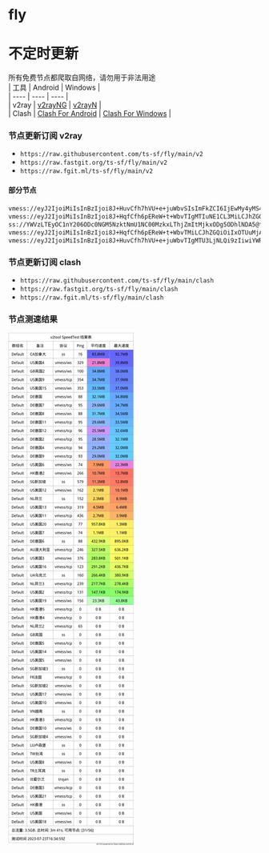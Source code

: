# fly
# 不定时更新
所有免费节点都爬取自网络，请勿用于非法用途  
|  工具  | Android  | Windows  |  
|  ----  | ----   | ----  |  
| v2ray  | [v2rayNG](https://github.com/2dust/v2rayNG/releases) | [v2rayN](https://github.com/2dust/v2rayN/releases) |  
| Clash  | [Clash For Android](https://github.com/Kr328/ClashForAndroid/releases) | [Clash For Windows](https://github.com/Fndroid/clash_for_windows_pkg/releases) | 
  
### 节点更新订阅  v2ray
- `https://raw.githubusercontent.com/ts-sf/fly/main/v2`  
- `https://raw.fastgit.org/ts-sf/fly/main/v2`  
- `https://raw.fgit.ml/ts-sf/fly/main/v2`  
#### 部分节点  
``` 
vmess://eyJ2IjoiMiIsInBzIjoi8J+HuvCfh7hVU+e+juWbvSIsImFkZCI6IjEwMy4yMS4yNDQuNCIsInBvcnQiOiI4ODgwIiwiaWQiOiIwMDYwMjNmNi02ZDE3LTRlYzYtYWYyNC1iY2M1ZjdjNDRlMzUiLCJhaWQiOiIwIiwic2N5IjoiYXV0byIsIm5ldCI6IndzIiwidHlwZSI6IiIsImhvc3QiOiJlY2MudnRjc3MudG9wIiwicGF0aCI6Ii9xd2VyIiwidGxzIjoiIiwic25pIjoiIiwidGVzdF9uYW1lIjoiVVPnvo7lm70ifQ==
vmess://eyJ2IjoiMiIsInBzIjoi8J+HqfCfh6pEReW+t+WbvTIgMTIuNE1CL3MiLCJhZGQiOiJoMS5maXRwYXN0YTI1Lnh5eiIsInBvcnQiOiIxMDAiLCJpZCI6IjkwMGYxZWNmLThmOGYtNGIxOS1jMWQ5LTE2MzM2MDVlN2U4MyIsImFpZCI6IjAiLCJzY3kiOiJhdXRvIiwibmV0IjoidGNwIiwidHlwZSI6Imh0dHAiLCJob3N0IjoiIiwicGF0aCI6Ii8iLCJ0bHMiOiIiLCJzbmkiOiIiLCJ0ZXN0X25hbWUiOiJEReW+t+WbvTIifQ==
ss://YWVzLTEyOC1nY206ODc0NGM5NzktNmU1NC00MzkxLThjZmItMjkxODg5ODhlNDA5@ftransfer.top:29114#%F0%9F%87%AD%F0%9F%87%B0HK%E9%A6%99%E6%B8%AF
vmess://eyJ2IjoiMiIsInBzIjoi8J+HqfCfh6pEReW+t+WbvTMiLCJhZGQiOiIxOTUuMjAxLjEzNy4xMjIiLCJwb3J0IjoiNDQzIiwiaWQiOiJlOTc4NzYxZS0wZjZmLTQyMjktZmNmMC0yN2MyZmYxNDg5ZTIiLCJhaWQiOiIwIiwic2N5IjoiYXV0byIsIm5ldCI6ImtjcCIsInR5cGUiOiJub25lIiwiaG9zdCI6IiIsInBhdGgiOiJ2ZkIzYnlGUERZIiwidGxzIjoiIiwic25pIjoiIiwidGVzdF9uYW1lIjoiREXlvrflm70zIn0=
vmess://eyJ2IjoiMiIsInBzIjoi8J+HuvCfh7hVU+e+juWbvTIgMTU3LjNLQi9zIiwiYWRkIjoiMjMuMjI1LjIxMS4yMSIsInBvcnQiOiI0Mjk0MSIsImlkIjoiNDE4MDQ4YWYtYTI5My00Yjk5LTliMGMtOThjYTM1ODBkZDI0IiwiYWlkIjoiNjQiLCJzY3kiOiJhdXRvIiwibmV0IjoidGNwIiwidHlwZSI6Im5vbmUiLCJob3N0IjoiIiwicGF0aCI6Ii8iLCJ0bHMiOiIiLCJzbmkiOiIiLCJ0ZXN0X25hbWUiOiJVU+e+juWbvTIifQ==
```
### 节点更新订阅  clash
- `https://raw.githubusercontent.com/ts-sf/fly/main/clash`  
- `https://raw.fastgit.org/ts-sf/fly/main/clash`  
- `https://raw.fgit.ml/ts-sf/fly/main/clash`  

### 节点测速结果
![image](traffic.png)
